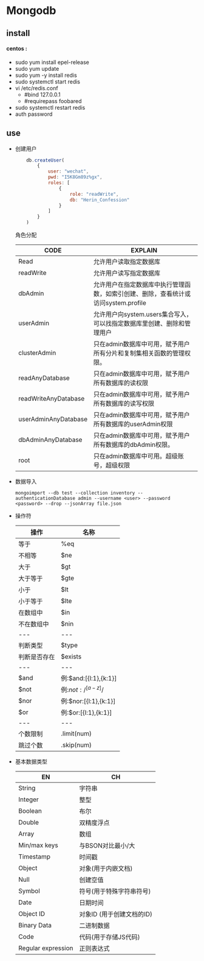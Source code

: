 # Mongodb 

## install 

#### centos :
  * sudo yum install epel-release
  * sudo yum update
  * sudo yum -y install redis
  * sudo systemctl start redis
  * vi /etc/redis.conf
      * #bind 127.0.0.1
      * #requirepass foobared
  * sudo systemctl restart redis   
  * auth password

## use 

* 创建用户
    ```js
        db.createUser(
            {
                user: "wechat",
                pwd: "I5K8Gm89z%gx",
                roles: [ 
                    { 
                        role: "readWrite", 
                        db: "Herin_Confession" 
                    } 
                ]
            }
        )
    ```
    角色分配

    CODE|EXPLAIN
    ---|---
    Read|允许用户读取指定数据库
    readWrite|允许用户读写指定数据库
    dbAdmin|允许用户在指定数据库中执行管理函数，如索引创建、删除，查看统计或访问system.profile
    userAdmin|允许用户向system.users集合写入，可以找指定数据库里创建、删除和管理用户
    clusterAdmin|只在admin数据库中可用，赋予用户所有分片和复制集相关函数的管理权限。
    readAnyDatabase|只在admin数据库中可用，赋予用户所有数据库的读权限
    readWriteAnyDatabase|只在admin数据库中可用，赋予用户所有数据库的读写权限
    userAdminAnyDatabase|只在admin数据库中可用，赋予用户所有数据库的userAdmin权限
    dbAdminAnyDatabase|只在admin数据库中可用，赋予用户所有数据库的dbAdmin权限。
    root|只在admin数据库中可用。超级账号，超级权限

* 数据导入

    `mongoimport --db test --collection inventory --authenticationDatabase admin --username <user> --password <password> --drop --jsonArray file.json`

* 操作符

    操作|名称
    ---|---
    等于|%eq
    不相等|$ne
    大于|$gt
    大于等于|$gte
    小于|$lt
    小于等于|$lte
    在数组中|$in
    不在数组中|$nin
    ---|---
    判断类型|$type
    判断是否存在|$exists
    ---|---
    $and|例:$and:[{l:1},{k:1}]
    $not|例:$not:/^[a-z]$/
    $nor|例:$nor:[{l:1},{k:1}]
    $or|例:$or:[{l:1},{k:1}]
    ---|---
    个数限制|.limit(num)
    跳过个数|.skip(num)

* 基本数据类型

    EN|CH
    ---|---
    String|字符串
    Integer|整型
    Boolean|布尔
    Double|双精度浮点
    Array|数组
    Min/max keys|与BSON对比最小/大
    Timestamp|时间戳
    Object|对象(用于内嵌文档)
    Null|创建空值
    Symbol|符号(用于特殊字符串符号)
    Date|日期时间
    Object ID|对象ID (用于创建文档的ID)
    Binary Data|二进制数据
    Code| 代码(用于存储JS代码)
    Regular expression|正则表达式